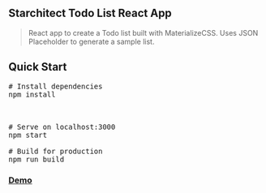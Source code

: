<article class="markdown-body entry-content" itemprop="text">
<h1>Starchitect Todo List React App</h1>
<blockquote>
<p>React app to create a Todo list built with MaterializeCSS. Uses JSON Placeholder to generate a sample list.</p>
</blockquote>
  
<h2>Quick Start</h2>

<div class="highlight highlight-source-shell">
  
<pre><span class="pl-c"><span class="pl-c">#</span> Install dependencies</span>
npm install
</br />

<span class="pl-c"><span class="pl-c">#</span> Serve on localhost:3000</span>
npm start

<span class="pl-c"><span class="pl-c">#</span> Build for production</span>
npm run build
</pre>
</div>
<h3><a href="https://starchtect-todo-list.netlify.app/">Demo</a></h3>
</article>
